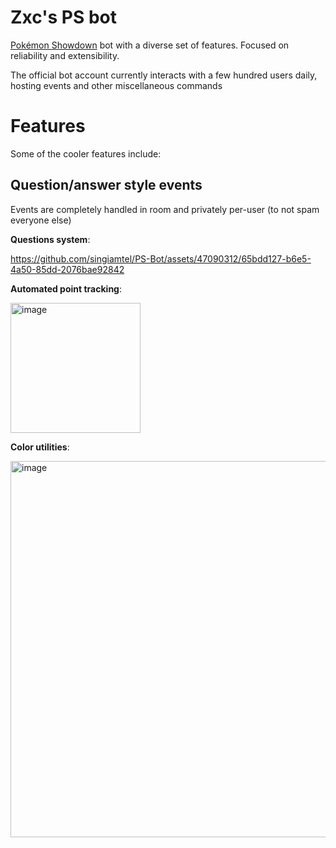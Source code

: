 # Zxc's PS bot

[Pokémon Showdown](pokemonshowdown.com/) bot with a diverse set of features. Focused on reliability and extensibility. 

The official bot account currently interacts with a few hundred users daily, hosting events and other miscellaneous commands

# Features

Some of the cooler features include:

## Question/answer style events 


Events are completely handled in room and privately per-user (to not spam everyone else)

**Questions system**:

https://github.com/singiamtel/PS-Bot/assets/47090312/65bdd127-b6e5-4a50-85dd-2076bae92842

**Automated point tracking**:

<img width="208" alt="image" src="https://github.com/singiamtel/PS-Bot/assets/47090312/19a3797b-5f8e-4bb1-8b90-a93937c73d0c">


**Color utilities**:

<img width="602" alt="image" src="https://github.com/singiamtel/PS-Bot/assets/47090312/079ae828-8590-44c4-8a67-940fa33a47e9">
